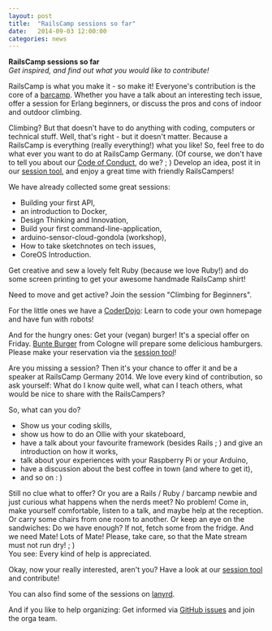 ```yaml
---
layout: post
title:  "RailsCamp sessions so far"
date:   2014-09-03 12:00:00
categories: news
---
```


**RailsCamp sessions so far**  
*Get inspired, and find out what you would like to contribute!*

RailsCamp is what you make it - so make it!
Everyone's contribution is the core of a [barcamp](http://en.wikipedia.org/wiki/BarCamp). Whether you have a talk about an interesting tech issue, offer a session for Erlang beginners, or discuss the pros and cons of indoor and outdoor climbing.

Climbing? But that doesn't have to do anything with coding, computers or technical stuff.
Well, that's right - but it doesn't matter. Because a RailsCamp is everything (really everything!) what you like! So, feel free to do what ever you want to do at RailsCamp Germany. (Of course, we don't have to tell you about our [Code of Conduct](http://2014.railscamp.de/coc/), do we? ; ) 
Develop an idea, post it in our [session tool](http://2014.railscamp.de/contribute/session-planning.html), and enjoy a great time with friendly RailsCampers!

We have already collected some great sessions:
* Building your first API, 
* an introduction to Docker, 
* Design Thinking and Innovation, 
* Build your first command-line-application, 
* arduino-sensor-cloud-gondola (workshop), 
* How to take sketchnotes on tech issues, 
* CoreOS Introduction. 

Get creative and sew a lovely felt Ruby (because we love Ruby!) and do some screen printing to get your awesome handmade RailsCamp shirt!

Need to move and get active? Join the session "Climbing for Beginners".

For the little ones we have a [CoderDojo](https://zen.coderdojo.com/dojo/385): Learn to code your own homepage and have fun with robots! 

And for the hungry ones: Get your (vegan) burger! It's a special offer on Friday. [Bunte Burger](http://www.bunteburger.de/) from Cologne will prepare some delicious hamburgers. Please make your reservation via the [session tool](http://2014.railscamp.de/contribute/session-planning.html)! 

Are you missing a session? Then it's your chance to offer it and be a speaker at RailsCamp Germany 2014. We love every kind of contribution, so ask yourself: What do I know quite well, what can I teach others, what would be nice to share with the RailsCampers? 

So, what can you do?
* Show us your coding skills, 
* show us how to do an Ollie with your skateboard, 
* have a talk about your favourite framework (besides Rails ; ) and give an introduction on how it works, 
* talk about your experiences with your Raspberry Pi or your Arduino,
* have a discussion about the best coffee in town (and where to get it),
* and so on : )

Still no clue what to offer? Or you are a Rails / Ruby / barcamp newbie and just curious what happens when the nerds meet? No problem! Come in, make yourself comfortable, listen to a talk, and maybe help at the reception. Or carry some chairs from one room to another. Or keep an eye on the sandwiches: Do we have enough? If not, fetch some from the fridge. And we need Mate! Lots of Mate! Please, take care, so that the Mate stream must not run dry! ; )  
You see: Every kind of help is appreciated.

Okay, now your really interested, aren't you?
Have a look at our [session tool](http://2014.railscamp.de/contribute/session-planning.html) and contribute! 

You can also find some of the sessions on [lanyrd](http://lanyrd.com/2014/rcg14/).

And if you like to help organizing: Get informed via [GitHub issues](https://github.com/railscamp/railscamp-germany-2014/issues) and join the orga team.
